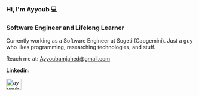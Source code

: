 <h3>Hi, I'm Ayyoub 💻</h3>
<h3>Software Engineer and Lifelong Learner  </h3>

Currently working as a Software Engineer at Sogeti (Capgemini). Just a guy who likes programming, researching technologies, and stuff.

Reach me at: Ayyoubamjahed@gmail.com

**Linkedin:**
<p align="left">
<a href="https://linkedin.com/in/ayyoub-amjahed-abed" target="blank"><img align="center" src="https://raw.githubusercontent.com/rahuldkjain/github-profile-readme-generator/master/src/images/icons/Social/linked-in-alt.svg" alt="ayyoub amjahed abed" height="30" width="40" /></a>
</p>
